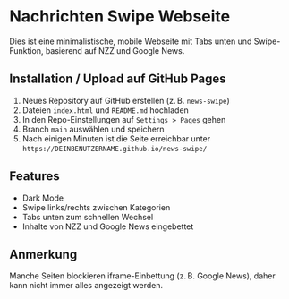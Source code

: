 
# Nachrichten Swipe Webseite

Dies ist eine minimalistische, mobile Webseite mit Tabs unten und Swipe-Funktion, basierend auf NZZ und Google News.

## Installation / Upload auf GitHub Pages

1. Neues Repository auf GitHub erstellen (z. B. `news-swipe`)
2. Dateien `index.html` und `README.md` hochladen
3. In den Repo-Einstellungen auf `Settings > Pages` gehen
4. Branch `main` auswählen und speichern
5. Nach einigen Minuten ist die Seite erreichbar unter  
   `https://DEINBENUTZERNAME.github.io/news-swipe/`

## Features

- Dark Mode
- Swipe links/rechts zwischen Kategorien
- Tabs unten zum schnellen Wechsel
- Inhalte von NZZ und Google News eingebettet

## Anmerkung

Manche Seiten blockieren iframe-Einbettung (z. B. Google News), daher kann nicht immer alles angezeigt werden.
